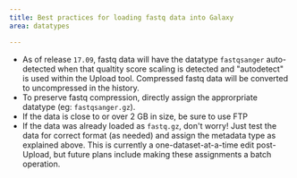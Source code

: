 ```yaml
---
title: Best practices for loading fastq data into Galaxy
area: datatypes

---
```


- As of release `17.09`, fastq data will have the datatype `fastqsanger` auto-detected when that qualtity score scaling is detected and "autodetect" is used within the Upload tool. Compressed fastq data will be converted to uncompressed in the history.
- To preserve fastq compression, directly assign the approrpriate datatype (eg: `fastqsanger.gz`).
- If the data is close to or over 2 GB in size, be sure to use FTP
- If the data was already loaded as `fastq.gz`, don't worry! Just test the data for correct format (as needed) and assign the metadata type as explained above. This is currently a one-dataset-at-a-time edit post-Upload, but future plans include making these assignments a batch operation.



